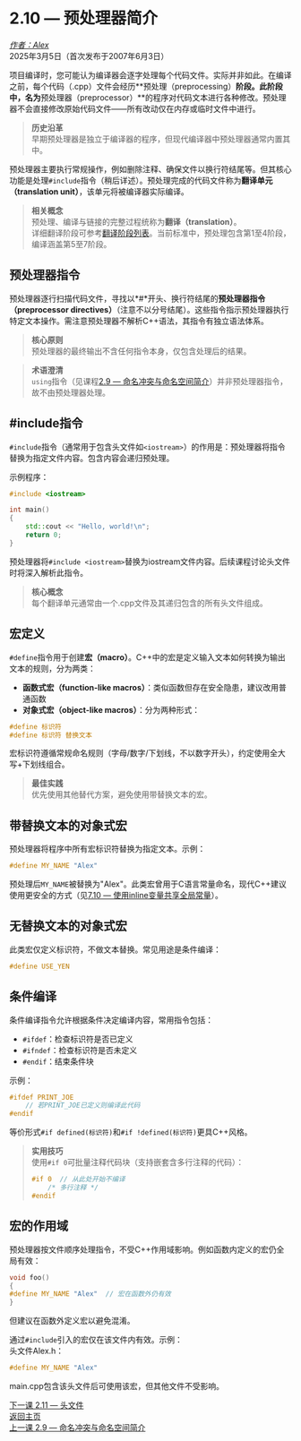 2.10 — 预处理器简介  
========================================

[*作者：Alex*](https://www.learncpp.com/author/Alex/ "查看 Alex 的所有文章")  
2025年3月5日（首次发布于2007年6月3日）  

项目编译时，您可能认为编译器会逐字处理每个代码文件。实际并非如此。在编译之前，每个代码（.cpp）文件会经历**预处理（preprocessing）**阶段。此阶段中，名为**预处理器（preprocessor）**的程序对代码文本进行各种修改。预处理器不会直接修改原始代码文件——所有改动仅在内存或临时文件中进行。  

> **历史沿革**  
> 早期预处理器是独立于编译器的程序，但现代编译器中预处理器通常内置其中。  

预处理器主要执行常规操作，例如删除注释、确保文件以换行符结尾等。但其核心功能是处理`#include`指令（稍后详述）。预处理完成的代码文件称为**翻译单元（translation unit）**，该单元将被编译器实际编译。  

> **相关概念**  
> 预处理、编译与链接的完整过程统称为**翻译（translation）**。  
> 详细翻译阶段可参考[翻译阶段列表](https://en.cppreference.com/w/cpp/language/translation_phases)。当前标准中，预处理包含第1至4阶段，编译涵盖第5至7阶段。  

预处理器指令  
----------------  

预处理器逐行扫描代码文件，寻找以*#*开头、换行符结尾的**预处理器指令（preprocessor directives）**（注意不以分号结尾）。这些指令指示预处理器执行特定文本操作。需注意预处理器不解析C++语法，其指令有独立语法体系。  

> **核心原则**  
> 预处理器的最终输出不含任何指令本身，仅包含处理后的结果。  

> **术语澄清**  
> `using`指令（见课程[2.9 — 命名冲突与命名空间简介](Chapter-2/lesson2.9-naming-collisions-and-an-introduction-to-namespaces.md)）并非预处理器指令，故不由预处理器处理。  

#include指令  
----------------  

`#include`指令（通常用于包含头文件如`<iostream>`）的作用是：预处理器将指令替换为指定文件内容。包含内容会递归预处理。  

示例程序：  
```cpp
#include <iostream>

int main()
{
    std::cout << "Hello, world!\n";
    return 0;
}
```  
预处理器将`#include <iostream>`替换为iostream文件内容。后续课程讨论头文件时将深入解析此指令。  

> **核心概念**  
> 每个翻译单元通常由一个.cpp文件及其递归包含的所有头文件组成。  

宏定义  
----------------  

`#define`指令用于创建**宏（macro）**。C++中的宏是定义输入文本如何转换为输出文本的规则，分为两类：  
* **函数式宏（function-like macros）**：类似函数但存在安全隐患，建议改用普通函数  
* **对象式宏（object-like macros）**：分为两种形式：  
```cpp
#define 标识符
#define 标识符 替换文本
```  

宏标识符遵循常规命名规则（字母/数字/下划线，不以数字开头），约定使用全大写+下划线组合。  

> **最佳实践**  
> 优先使用其他替代方案，避免使用带替换文本的宏。  

带替换文本的对象式宏  
----------------  

预处理器将程序中所有宏标识符替换为指定文本。示例：  
```cpp
#define MY_NAME "Alex"
```  
预处理后`MY_NAME`被替换为"Alex"。此类宏曾用于C语言常量命名，现代C++建议使用更安全的方式（见[7.10 — 使用inline变量共享全局常量](Chapter-7/lesson7.10-sharing-global-constants-across-multiple-files-using-inline-variables.md)）。  

无替换文本的对象式宏  
----------------  

此类宏仅定义标识符，不做文本替换。常见用途是条件编译：  
```cpp
#define USE_YEN
```  

条件编译  
----------------  

条件编译指令允许根据条件决定编译内容，常用指令包括：  
* `#ifdef`：检查标识符是否已定义  
* `#ifndef`：检查标识符是否未定义  
* `#endif`：结束条件块  

示例：  
```cpp
#ifdef PRINT_JOE
    // 若PRINT_JOE已定义则编译此代码
#endif
```  
等价形式`#if defined(标识符)`和`#if !defined(标识符)`更具C++风格。  

> **实用技巧**  
> 使用`#if 0`可批量注释代码块（支持嵌套含多行注释的代码）：  
> ```cpp
> #if 0  // 从此处开始不编译
>     /* 多行注释 */
> #endif
> ```  

宏的作用域  
----------------  

预处理器按文件顺序处理指令，不受C++作用域影响。例如函数内定义的宏仍全局有效：  
```cpp
void foo()
{
#define MY_NAME "Alex"  // 宏在函数外仍有效
}
```  
但建议在函数外定义宏以避免混淆。  

通过`#include`引入的宏仅在该文件内有效。示例：  
头文件Alex.h：  
```cpp
#define MY_NAME "Alex"
```  
main.cpp包含该头文件后可使用该宏，但其他文件不受影响。  

[下一课 2.11 — 头文件](Chapter-2/lesson2.11-header-files.md)  
[返回主页](/)  
[上一课 2.9 — 命名冲突与命名空间简介](Chapter-2/lesson2.9-naming-collisions-and-an-introduction-to-namespaces.md)